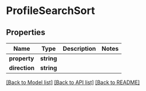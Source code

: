 # ProfileSearchSort

## Properties
Name | Type | Description | Notes
------------ | ------------- | ------------- | -------------
**property** | **string** |  | 
**direction** | **string** |  | 

[[Back to Model list]](../README.md#documentation-for-models) [[Back to API list]](../README.md#documentation-for-api-endpoints) [[Back to README]](../README.md)

